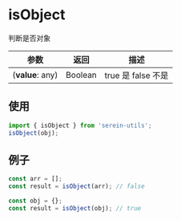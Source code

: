 # isObject

判断是否对象

| 参数             | 返回    | 描述               |
| ---------------- | ------- | ------------------ |
| (**value**: any) | Boolean | true 是 false 不是 |  |

## 使用

```js
import { isObject } from 'serein-utils';
isObject(obj);
```

## 例子

```js
const arr = [];
const result = isObject(arr); // false
```

```js
const obj = {};
const result = isObject(obj); // true
```
